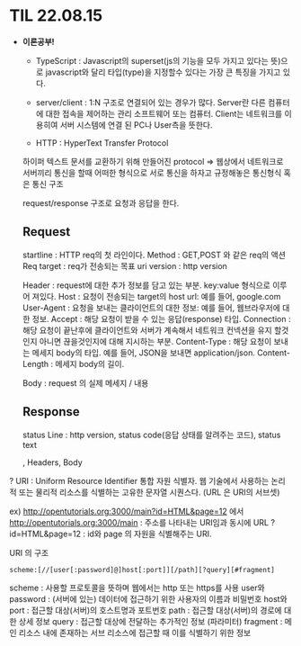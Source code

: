 # TIL 22.08.15

- **이론공부!**

  - TypeScript : Javascript의 superset(js의 기능을 모두 가지고 있다는 뜻)으로 javascript와 달리 타입(type)을 지정할수 있다는 가장 큰 특징을 가지고 있다.

  - server/client : 1:N 구조로 연결되어 있는 경우가 많다. Server란 다른 컴퓨터에 대한 접속을 제어하는 관리 소프트웨어 또는 컴퓨터. Client는 네트워크를 이용히여 서버 시스템에 연결 된 PC나 User측을 뜻한다.

  - HTTP : HyperText Transfer Protocol

  하이퍼 텍스트 문서를 교환하기 위해 만들어진 protocol => 웹상에서 네트워크로 서버끼리 통신을 할때 어떠한 형식으로 서로 통신을 하자고 규정해놓은 통신형식 혹은 통신 구조

  request/response 구조로 요청과 응답을 한다.

  ## Request

  startline : HTTP req의 첫 라인이다.
  Method : GET,POST 와 같은 req의 액션
  Req target : req가 전송되는 목표 uri
  version : http version

  Header : request에 대한 추가 정보를 담고 있는 부분. key:value 형식으로 이루어 져있다.
  Host : 요청이 전송되는 target의 host url: 예를 들어, google.com
  User-Agent : 요청을 보내는 클라이언트의 대한 정보: 예를 들어, 웹브라우저에 대한 정보.
  Accept : 해당 요청이 받을 수 있는 응답(response) 타입.
  Connection : 해당 요청이 끝난후에 클라이언트와 서버가 계속해서 네트워크 컨넥션을 유지 할것인지 아니면 끊을것인지에 대해 지시하는 부분.
  Content-Type : 해당 요청이 보내는 메세지 body의 타입. 예를 들어, JSON을 보내면 application/json.
  Content-Length : 메세지 body의 길이.

  Body : request 의 실제 메세지 / 내용

  ## Response

  status Line : http version, status code(응답 상태를 알려주는 코드), status text

  , Headers, Body

? URI : Uniform Resource Identifier
통합 자원 식별자. 웹 기술에서 사용하는 논리적 또는 물리적 리소스를 식별하는 고유한 문자열 시퀀스다. (URL 은 URI의 서브셋)

ex) http://opentutorials.org:3000/main?id=HTML&page=12 에서
http://opentutorials.org:3000/main : 주소를 나타내는 URI임과 동시에 URL
?id=HTML&page=12 : id와 page 의 자원을 식별해주는 URI.

URI 의 구조

```
scheme:[//[user[:password]@]host[:port]][/path][?query][#fragment]
```

scheme : 사용할 프로토콜을 뜻하며 웹에서는 http 또는 https를 사용
user와 password : (서버에 있는) 데이터에 접근하기 위한 사용자의 이름과 비밀번호
host와 port : 접근할 대상(서버)의 호스트명과 포트번호
path : 접근할 대상(서버)의 경로에 대한 상세 정보
query : 접근할 대상에 전달하는 추가적인 정보 (파라미터)
fragment : 메인 리소스 내에 존재하는 서브 리소스에 접근할 때 이를 식별하기 위한 정보
